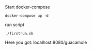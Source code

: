 Start docker-compose
```
docker-compose up -d
```

run script
```
./firstrun.sh
```

Here you got: localhost:8080/guacamole
